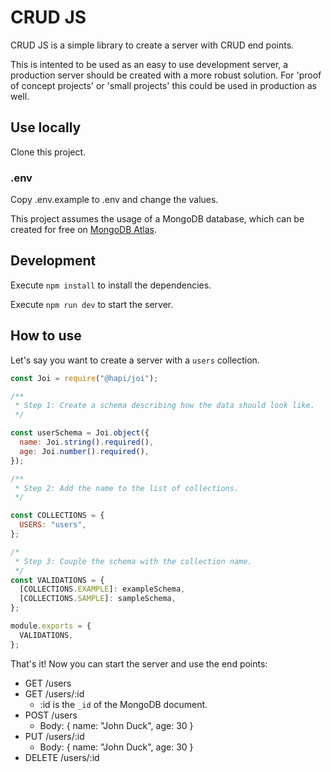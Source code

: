 # CRUD JS

CRUD JS is a simple library to create a server with CRUD end points.

This is intented to be used as an easy to use development server, a production server should be created with a more robust solution.
For 'proof of concept projects' or 'small projects' this could be used in production as well.

## Use locally

Clone this project.

### .env

Copy .env.example to .env and change the values.

This project assumes the usage of a MongoDB database, which can be created for free on [MongoDB Atlas](https://www.mongodb.com/atlas/database).

## Development

Execute `npm install` to install the dependencies.

Execute `npm run dev` to start the server.

## How to use

Let's say you want to create a server with a `users` collection.

```js
const Joi = require("@hapi/joi");

/**
 * Step 1: Create a schema describing how the data should look like.
 */

const userSchema = Joi.object({
  name: Joi.string().required(),
  age: Joi.number().required(),
});

/**
 * Step 2: Add the name to the list of collections.
 */

const COLLECTIONS = {
  USERS: "users",
};

/*
 * Step 3: Couple the schema with the collection name.
 */
const VALIDATIONS = {
  [COLLECTIONS.EXAMPLE]: exampleSchema,
  [COLLECTIONS.SAMPLE]: sampleSchema,
};

module.exports = {
  VALIDATIONS,
};
```

That's it! Now you can start the server and use the end points:

- GET /users
- GET /users/:id
  - :id is the `_id` of the MongoDB document.
- POST /users
  - Body: { name: "John Duck", age: 30 }
- PUT /users/:id
  - Body: { name: "John Duck", age: 30 }
- DELETE /users/:id
